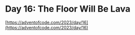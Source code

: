 # Day 16: The Floor Will Be Lava

[https://adventofcode.com/2023/day/16](https://adventofcode.com/2023/day/16)
